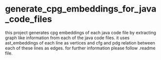 # generate_cpg_embeddings_for_java_code_files
this project generates cpg embeddings of each java code file by extracting graph like information from each of the java code files.  it uses ast_embeddings of each line as vertices and cfg and pdg  relation between each of these lines as edges. for further information  please follow  .readme file.
